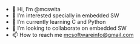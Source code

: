 - 👋 Hi, I’m @mcswita
- 👀 I’m interested specially in embedded SW
- 🌱 I’m currently learning C and Python
- 💞️ I’m looking to collaborate on embedded SW 
- 📫 How to reach me mcsoftwareinfo@gmail.com

<!---
mcswita/mcswita is a ✨ special ✨ repository because its `README.md` (this file) appears on your GitHub profile.
You can click the Preview link to take a look at your changes.
--->
